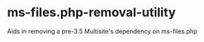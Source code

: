 ms-files.php-removal-utility
============================

Aids in removing a pre-3.5 Multisite's dependency on ms-files.php